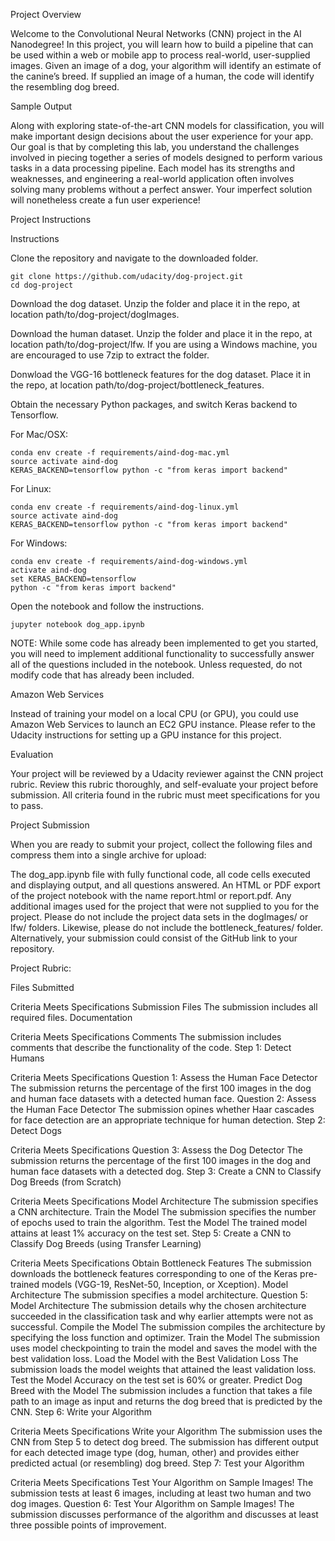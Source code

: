 Project Overview

Welcome to the Convolutional Neural Networks (CNN) project in the AI Nanodegree! In this project, you will learn how to build a pipeline that can be used within a web or mobile app to process real-world, user-supplied images. Given an image of a dog, your algorithm will identify an estimate of the canine’s breed. If supplied an image of a human, the code will identify the resembling dog breed.

Sample Output

Along with exploring state-of-the-art CNN models for classification, you will make important design decisions about the user experience for your app. Our goal is that by completing this lab, you understand the challenges involved in piecing together a series of models designed to perform various tasks in a data processing pipeline. Each model has its strengths and weaknesses, and engineering a real-world application often involves solving many problems without a perfect answer. Your imperfect solution will nonetheless create a fun user experience!

Project Instructions

Instructions

Clone the repository and navigate to the downloaded folder.

	git clone https://github.com/udacity/dog-project.git
	cd dog-project
Download the dog dataset. Unzip the folder and place it in the repo, at location path/to/dog-project/dogImages.

Download the human dataset. Unzip the folder and place it in the repo, at location path/to/dog-project/lfw. If you are using a Windows machine, you are encouraged to use 7zip to extract the folder.

Donwload the VGG-16 bottleneck features for the dog dataset. Place it in the repo, at location path/to/dog-project/bottleneck_features.

Obtain the necessary Python packages, and switch Keras backend to Tensorflow.

For Mac/OSX:

	conda env create -f requirements/aind-dog-mac.yml
	source activate aind-dog
	KERAS_BACKEND=tensorflow python -c "from keras import backend"
For Linux:

	conda env create -f requirements/aind-dog-linux.yml
	source activate aind-dog
	KERAS_BACKEND=tensorflow python -c "from keras import backend"
For Windows:

	conda env create -f requirements/aind-dog-windows.yml
	activate aind-dog
	set KERAS_BACKEND=tensorflow
	python -c "from keras import backend"
Open the notebook and follow the instructions.

	jupyter notebook dog_app.ipynb
NOTE: While some code has already been implemented to get you started, you will need to implement additional functionality to successfully answer all of the questions included in the notebook. Unless requested, do not modify code that has already been included.

Amazon Web Services

Instead of training your model on a local CPU (or GPU), you could use Amazon Web Services to launch an EC2 GPU instance. Please refer to the Udacity instructions for setting up a GPU instance for this project.

Evaluation

Your project will be reviewed by a Udacity reviewer against the CNN project rubric. Review this rubric thoroughly, and self-evaluate your project before submission. All criteria found in the rubric must meet specifications for you to pass.

Project Submission

When you are ready to submit your project, collect the following files and compress them into a single archive for upload:

The dog_app.ipynb file with fully functional code, all code cells executed and displaying output, and all questions answered.
An HTML or PDF export of the project notebook with the name report.html or report.pdf.
Any additional images used for the project that were not supplied to you for the project. Please do not include the project data sets in the dogImages/ or lfw/ folders. Likewise, please do not include the bottleneck_features/ folder.
Alternatively, your submission could consist of the GitHub link to your repository.


Project Rubric:

Files Submitted

Criteria	Meets Specifications
Submission Files	The submission includes all required files.
Documentation

Criteria	Meets Specifications
Comments	The submission includes comments that describe the functionality of the code.
Step 1: Detect Humans

Criteria	Meets Specifications
Question 1: Assess the Human Face Detector	The submission returns the percentage of the first 100 images in the dog and human face datasets with a detected human face.
Question 2: Assess the Human Face Detector	The submission opines whether Haar cascades for face detection are an appropriate technique for human detection.
Step 2: Detect Dogs

Criteria	Meets Specifications
Question 3: Assess the Dog Detector	The submission returns the percentage of the first 100 images in the dog and human face datasets with a detected dog.
Step 3: Create a CNN to Classify Dog Breeds (from Scratch)

Criteria	Meets Specifications
Model Architecture	The submission specifies a CNN architecture.
Train the Model	The submission specifies the number of epochs used to train the algorithm.
Test the Model	The trained model attains at least 1% accuracy on the test set.
Step 5: Create a CNN to Classify Dog Breeds (using Transfer Learning)

Criteria	Meets Specifications
Obtain Bottleneck Features	The submission downloads the bottleneck features corresponding to one of the Keras pre-trained models (VGG-19, ResNet-50, Inception, or Xception).
Model Architecture	The submission specifies a model architecture.
Question 5: Model Architecture	The submission details why the chosen architecture succeeded in the classification task and why earlier attempts were not as successful.
Compile the Model	The submission compiles the architecture by specifying the loss function and optimizer.
Train the Model	The submission uses model checkpointing to train the model and saves the model with the best validation loss.
Load the Model with the Best Validation Loss	The submission loads the model weights that attained the least validation loss.
Test the Model	Accuracy on the test set is 60% or greater.
Predict Dog Breed with the Model	The submission includes a function that takes a file path to an image as input and returns the dog breed that is predicted by the CNN.
Step 6: Write your Algorithm

Criteria	Meets Specifications
Write your Algorithm	The submission uses the CNN from Step 5 to detect dog breed. The submission has different output for each detected image type (dog, human, other) and provides either predicted actual (or resembling) dog breed.
Step 7: Test your Algorithm

Criteria	Meets Specifications
Test Your Algorithm on Sample Images!	The submission tests at least 6 images, including at least two human and two dog images.
Question 6: Test Your Algorithm on Sample Images!	The submission discusses performance of the algorithm and discusses at least three possible points of improvement.
